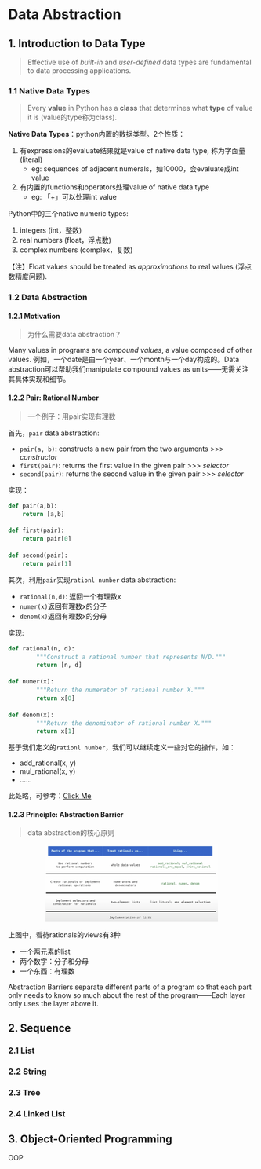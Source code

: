 # Data Abstraction

## 1. Introduction to Data Type

> Effective use of *built-in* and *user-defined* data types are fundamental to data processing applications.

### 1.1 Native Data Types

> Every **value** in Python has a **class** that determines what **type** of value it is (value的type称为class).

**Native Data Types**：python内置的数据类型。2个性质：
1. 有expressions的evaluate结果就是value of native data type, 称为字面量(literal)
   * eg: sequences of adjacent numerals，如10000，会evaluate成int value
2. 有内置的functions和operators处理value of native data type
   * eg: 「+」可以处理int value

Python中的三个native numeric types:
1. integers (int，整数)
2. real numbers (float，浮点数)
3. complex numbers (complex，复数)

【注】Float values should be treated as *approximations* to real values (浮点数精度问题).

### 1.2 Data Abstraction

#### 1.2.1 Motivation

> 为什么需要data abstraction？

Many values in programs are *compound values*, a value composed of other values. 例如，一个date是由一个year、一个month与一个day构成的。Data abstraction可以帮助我们manipulate compound values as units——无需关注其具体实现和细节。

#### 1.2.2 Pair: Rational Number

> 一个例子：用pair实现有理数

首先，`pair` data abstraction: 

* `pair(a, b)`: constructs a new pair from the two arguments >>> *constructor*
* `first(pair)`: returns the first value in the given pair >>> *selector*
* `second(pair)`: returns the second value in the given pair >>> *selector*

实现：

```python
def pair(a,b):
    return [a,b]

def first(pair):
    return pair[0]
  
def second(pair):
    return pair[1]
```

其次，利用`pair`实现`rationl number` data abstraction: 

- `rational(n,d)`: 返回一个有理数x
- `numer(x)`返回有理数x的分子
- `denom(x)`返回有理数x的分母

实现:

```python
def rational(n, d):
		"""Construct a rational number that represents N/D."""
		return [n, d]

def numer(x):
		"""Return the numerator of rational number X."""
		return x[0]

def denom(x):
		"""Return the denominator of rational number X."""
		return x[1]
```

基于我们定义的`rationl number`，我们可以继续定义一些对它的操作，如：

* add_rational(x, y)
* mul_rational(x, y)
* ……

此处略，可参考：[Click Me](https://inst.eecs.berkeley.edu/~cs61a/fa21/assets/slides/12-Data_Abstraction.pdf)

#### 1.2.3 Principle: Abstraction Barrier

> data abstraction的核心原则

<div align="middle"><img src="./img/1_1.png" width="70%"></div>

上图中，看待rationals的views有3种

* 一个两元素的list
* 两个数字：分子和分母
* 一个东西：有理数

Abstraction Barriers separate different parts of a program so that each part only needs to know so much about the rest of the program——Each layer only uses the layer above it.

## 2. Sequence

### 2.1 List



### 2.2 String



### 2.3 Tree





### 2.4 Linked List








## 3. Object-Oriented Programming






OOP
